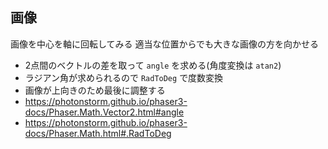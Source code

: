 ---
---
## 画像

画像を中心を軸に回転してみる
適当な位置からでも大きな画像の方を向かせる

* 2点間のベクトルの差を取って `angle` を求める(角度変換は `atan2`)
* ラジアン角が求められるので `RadToDeg` で度数変換
* 画像が上向きのため最後に調整する
* https://photonstorm.github.io/phaser3-docs/Phaser.Math.Vector2.html#angle
* https://photonstorm.github.io/phaser3-docs/Phaser.Math.html#.RadToDeg

<script type="module">

const config = {
	parent: document.getElementsByTagName("article")[0],
	type: Phaser.AUTO,
	width: 800,
	height: 600,
	physics: {
		default: "arcade",
		arcade: {
			debug: true
		}
	},
	scene: {
		preload: preload,
		create: create,
		update: update
	}
};

const game = new Phaser.Game(config);
let display;
let p1;
let p2;
let t = 0;

function preload()
{
	this.load.image("player", "./character-blue.png");
	this.load.image("player2", "./arrow-blue.png");
}

function create()
{
	display = this.add.text(10, 10, "");
	p1 = this.physics.add.sprite(300, 300, "player");
	p2 = this.physics.add.sprite(0, 0, "player2");
}

function update()
{
	const r = 100;
	t++;
	t %= 360;
	
	p2.x = 300 + p1.width  / 2 + (Math.cos(t * Math.PI / 180) - 0.5) * r;
	p2.y = 300 + p1.height / 2 + (Math.sin(t * Math.PI / 180) - 0.5) * r * 2;
	if(p2.y <= 200)
	{
		p2.y = 200 + p2.y / 10;
		p2.x = 700 - p2.x;
	}
	
	const vec = p1.getCenter().subtract(p2.getCenter());
	p2.angle = Phaser.Math.RadToDeg(vec.angle()) + 90;
	
	display.setText(`angle: ${p2.angle}`);
}

</script>
